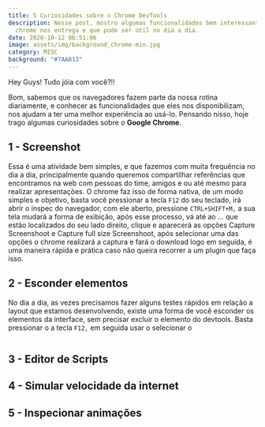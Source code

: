 ```yaml
---
title: 5 Curiosidades sobre o Chrome DevTools
description: Nesse post, mostro algumas funcionalidades bem interessantes que o
  chrome nos entrega e que pode ser útil no dia a dia.
date: 2020-10-12 06:51:06
image: assets/img/background_chrome-min.jpg
category: MISC
background: "#7AAB13"
---
```

Hey Guys! Tudo jóia com você?!!

Bom, sabemos que os navegadores fazem parte da nossa rotina diariamente, e conhecer as funcionalidades que eles nos disponibilizam, nos ajudam a ter uma melhor experiência ao usá-lo. Pensando nisso, hoje trago algumas curiosidades sobre o **Google Chrome**. 

## 1 - Screenshot

Essa é uma atividade bem simples, e que fazemos com muita frequência no dia a dia, principalmente quando queremos compartilhar referências que encontramos na web com pessoas do time, amigos e ou até mesmo para realizar apresentações. O chrome faz isso de forma nativa, de um modo simples e objetivo, basta você pressionar a tecla  `F12`  do seu teclado, irá abrir o inspec do navegador, com ele aberto, pressione `CTRL+SHIFT+M,` a sua tela mudará a forma de exibição, após esse processo, vá até ao ... que estão localizados do seu lado direito, clique e aparecerá as opções Capture Screenshoot e Capture full size Screenshoot, após selecionar uma das opções o chrome realizará a captura e fará o download logo em seguida, é uma maneira rápida e prática caso não queira recorrer a um plugin que faça isso.

## 2 - Esconder elementos

No dia a dia, as vezes precisamos fazer alguns testes rápidos em relação a layout que estamos desenvolvendo, existe uma forma de você esconder os elementos da interface, sem precisar excluir o elemento do devtools. Basta pressionar o a tecla `F12,` em seguida usar o selecionar o

![]()

## 3 - Editor de Scripts

## 4 - Simular velocidade da internet

## 5 - Inspecionar animações